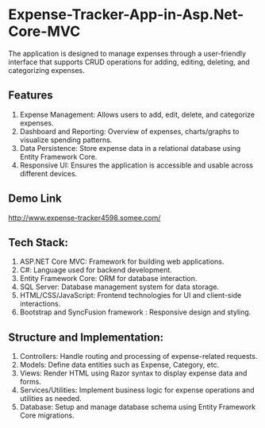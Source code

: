 # Expense-Tracker-App-in-Asp.Net-Core-MVC
 The application is designed to manage expenses through a user-friendly interface that supports CRUD operations for adding, editing, deleting, and categorizing expenses.
 
## Features
1) Expense Management: Allows users to add, edit, delete, and categorize expenses.
2) Dashboard and Reporting: Overview of expenses, charts/graphs to visualize spending patterns.
3) Data Persistence: Store expense data in a relational database using Entity Framework Core.
4) Responsive UI: Ensures the application is accessible and usable across different devices.

## Demo Link
http://www.expense-tracker4598.somee.com/

## Tech Stack:
1) ASP.NET Core MVC: Framework for building web applications.
2) C#: Language used for backend development.
3) Entity Framework Core: ORM for database interaction.
4) SQL Server: Database management system for data storage.
5) HTML/CSS/JavaScript: Frontend technologies for UI and client-side interactions.
6) Bootstrap and SyncFusion framework : Responsive design and styling.

## Structure and Implementation:
1) Controllers: Handle routing and processing of expense-related requests.
2) Models: Define data entities such as Expense, Category, etc.
3) Views: Render HTML using Razor syntax to display expense data and forms.
4) Services/Utilities: Implement business logic for expense operations and utilities as needed.
5) Database: Setup and manage database schema using Entity Framework Core migrations.

